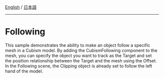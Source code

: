 [English](Description.md) / [日本語](Description.ja.md)

---

# Following

This sample demonstrates the ability to make an object follow a specific mesh in a Cubism model.
By adding the CubismFollowing component to the mesh, you can specify the object you want to track as the Target and set the position relationship between the Target and the mesh using the Offset.
In the Following scene, the Clipping object is already set to follow the left hand of the model.
